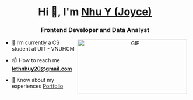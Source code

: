 <h1 align="center">Hi 👋, I'm <a href="https://100rabhcsmc.github.io/Me.io/" target="blank">
Nhu Y (Joyce)</a></h1>
<h3 align="center">Frontend Developer and Data Analyst </h3>

<a target="_blank" align="center">
  <img align="right" top="400" height="150" width="300" alt="GIF" src="https://media.giphy.com/media/F99PZtJC8Hxm0/giphy.gif?cid=ecf05e47wghoyn1n6tt2xoourzkxxgmhg6du4jxq38fc4w31&ep=v1_gifs_search&rid=giphy.gif&ct=g">
</a>

- 🌱 I’m currently a CS student at UIT - VNUHCM

- 📫 How to reach me **lethnhuy20@gmail.com**

- 📄 Know about my experiences <a href="https://lethinhuy203.github.io/portfolio/" target="blank">Portfolio</a>
<br/>
